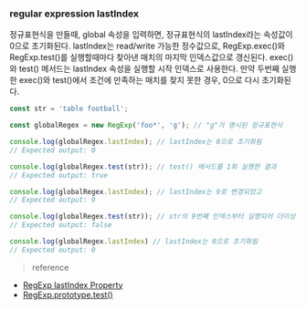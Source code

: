 ### regular expression lastIndex

정규표현식을 만들때, global 속성을 입력하면, 정규표현식의 lastIndex라는 속성값이 0으로 초기화된다. lastIndex는 read/write 가능한 정수값으로, RegExp.exec()와 RegExp.test()를 실행할때마다 찾아낸 매치의 마지막 인덱스값으로 갱신된다. exec()와 test() 메서드는 lastIndex 속성을 실행할 시작 인덱스로 사용한다. 만약 두번째 실행한 exec()와 test()에서 조건에 만족하는 매치를 찾지 못한 경우, 0으로 다시 초기화된다.

```js
const str = 'table football';

const globalRegex = new RegExp('foo*', 'g'); // "g"가 명시된 정규표현식

console.log(globalRegex.lastIndex); // lastIndex는 0으로 초기화됨
// Expected output: 0

console.log(globalRegex.test(str)); // test() 메서드를 1회 실행한 결과
// Expected output: true

console.log(globalRegex.lastIndex); // lastIndex는 9로 변경되었고
// Expected output: 9

console.log(globalRegex.test(str)); // str의 9번째 인덱스부터 실행되어 더이상 foo*와 일치하는 매치를 찾지 못했으므로
// Expected output: false

console.log(globalRegex.lastIndex) // lastIndex는 0으로 초기화됨
// Expected output: 0
```

> reference

- <a href="https://www.tutorialspoint.com/javascript/regexp_lastindex.htm">RegExp lastIndex Property</a>
- <a href="https://developer.mozilla.org/ko/docs/Web/JavaScript/Reference/Global_Objects/RegExp/test">RegExp.prototype.test()</a>